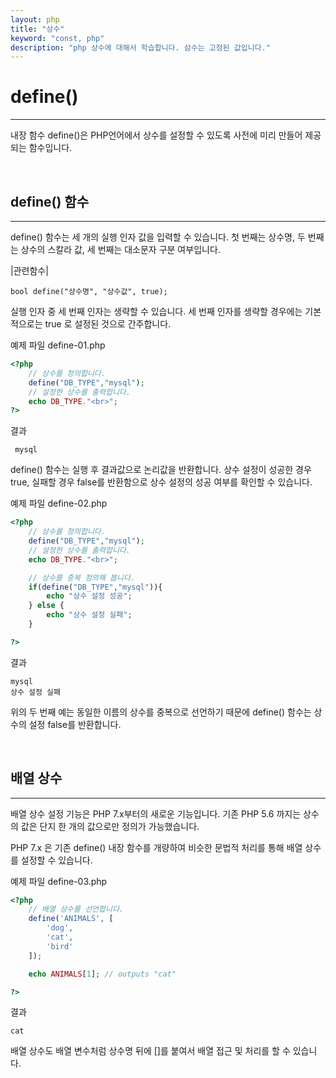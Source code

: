 ```yaml
---
layout: php
title: "상수"
keyword: "const, php"
description: "php 상수에 대해서 학습합니다. 삼수는 고정된 값입니다."
---
```


# define()
---
내장 함수 define()은 PHP언어에서 상수를 설정할 수 있도록 사전에 미리 만들어 제공되는 함수입니다.

<br>


## define() 함수
---
define() 함수는 세 개의 실행 인자 값을 입력할 수 있습니다. 첫 번째는 상수명, 두 번째는 상수의 스칼라 값, 세 번째는 대소문자 구분 여부입니다.

|관련함수|
```
bool define("상수명", "상수값", true);
```
실행 인자 중 세 번째 인자는 생략할 수 있습니다. 세 번째 인자를 생략할 경우에는 기본적으로는 true 로 설정된 것으로 간주합니다.

예제 파일 define-01.php
```php
<?php
	// 상수를 정의합니다.
	define("DB_TYPE","mysql");
	// 설정한 상수를 출력합니다.
	echo DB_TYPE."<br>";
?>
```

결과
```
 mysql
```

define() 함수는 실행 후 결과값으로 논리값을 반환합니다. 상수 설정이 성공한 경우 true, 실패할 경우 false를 반환함으로 상수 설정의 성공 여부를 확인할 수 있습니다.

예제 파일 define-02.php
```php
<?php
	// 상수를 정의합니다.
	define("DB_TYPE","mysql");
	// 설정한 상수를 출력합니다.
	echo DB_TYPE."<br>";

	// 상수를 중복 정의해 봅니다.
	if(define("DB_TYPE","mysql")){
		echo "상수 설정 성공";
	} else {
		echo "상수 설정 실패";
	}

?>
```
결과
```
mysql
상수 설정 실패
```

위의 두 번째 예는 동일한 이름의 상수를 중복으로 선언하기 때문에 define() 함수는 상수의 설정 false를 반환합니다.

<br>

## 배열 상수
---
배열 상수 설정 기능은 PHP 7.x부터의 새로운 기능입니다. 기존 PHP 5.6 까지는 상수의 값은 단지 한 개의 값으로만 정의가 가능했습니다.

PHP 7.x 은 기존 define() 내장 함수를 개량하여 비슷한 문법적 처리를 통해 배열 상수를 설정할 수 있습니다.

예제 파일 define-03.php
```php
<?php
	// 배열 상수를 선언합니다.
	define('ANIMALS', [
    	'dog',
    	'cat',
    	'bird'
	]);

	echo ANIMALS[1]; // outputs "cat"

?>
```

결과
```
cat
```

배열 상수도 배열 변수처럼 상수명 뒤에 []를 붙여서 배열 접근 및 처리를 할 수 있습니다. 

<br>